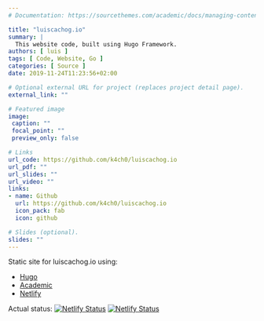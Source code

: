 ```yaml
---
# Documentation: https://sourcethemes.com/academic/docs/managing-content/

title: "luiscachog.io"
summary: |
  This website code, built using Hugo Framework.
authors: [ luis ]
tags: [ Code, Website, Go ]
categories: [ Source ]
date: 2019-11-24T11:23:56+02:00

# Optional external URL for project (replaces project detail page).
external_link: ""

# Featured image
image:
 caption: ""
 focal_point: ""
 preview_only: false

# Links
url_code: https://github.com/k4ch0/luiscachog.io
url_pdf: ""
url_slides: ""
url_video: ""
links:
- name: Github
  url: https://github.com/k4ch0/luiscachog.io
  icon_pack: fab
  icon: github

# Slides (optional).
slides: ""
---
```


Static site for luiscachog.io using:

- [Hugo](http://gohugo.io/) 
- [Academic](https://sourcethemes.com/academic/)
- [Netlify](https://netlify.com)

Actual status: [![Netlify Status](https://api.netlify.com/api/v1/badges/17660b24-5ace-4e45-9d81-312asdasdasd/deploy-status)](https://app.netlify.com/sites/rael/deploys)
[![Netlify Status](https://api.netlify.com/api/v1/badges/17660b24-5ace-4e45-9d81-31237fbc07fd/deploy-status)](https://app.netlify.com/sites/luiscachog/deploys)